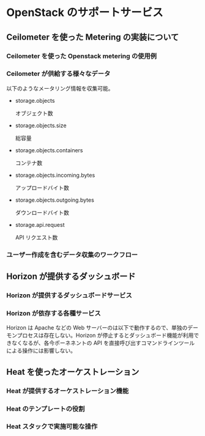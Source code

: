 OpenStack のサポートサービス
===========================

Ceilometer を使った Metering の実装について
---------------------

### Ceilometer を使った Openstack metering の使用例



### Ceilometer が供給する様々なデータ

以下のようなメータリング情報を収集可能。

* storage.objects

    オブジェクト数

* storage.objects.size

    総容量

* storage.objects.containers

    コンテナ数

* storage.objects.incoming.bytes

    アップロードバイト数

* storage.objects.outgoing.bytes

    ダウンロードバイト数

* storage.api.request

    API リクエスト数

### ユーザー作成を含むデータ収集のワークフロー

Horizon が提供するダッシュボード
--------------

### Horizon が提供するダッシュボードサービス

### Horizon が依存する各種サービス

Horizon は Apache などの Web サーバーのは以下で動作するので、単独のデーモンプロセスは存在しない。Horizon が停止するとダッシュボード機能が利用できなくなるが、各今ポーネネントの API を直接呼び出すコマンドラインツールによる操作には影響しない。

Heat を使ったオーケストレーション
------------

### Heat が提供するオーケストレーション機能

### Heat のテンプレートの役割

### Heat スタックで実施可能な操作

